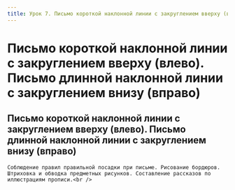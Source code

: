 ```yaml
---
title: Урок 7. Письмо короткой наклонной линии с закруглением вверху (влево). Письмо длинной наклонной линии с закруглением внизу (вправо) 
---
```


# Письмо короткой наклонной линии с закруглением вверху (влево). Письмо длинной наклонной линии с закруглением внизу (вправо) 

## Письмо короткой наклонной линии с закруглением вверху (влево). Письмо длинной наклонной линии с закруглением внизу (вправо)

<p>
	Соблюдение правил правильной посадки при письме. Рисование бордюров. Штриховка и обводка предметных рисунков. Составление рассказов по иллюстрациям прописи.<br />
</p>